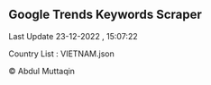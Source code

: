 

## Google Trends Keywords Scraper 
 
Last Update 23-12-2022 , 15:07:22

Country List :
VIETNAM.json



© Abdul Muttaqin 

